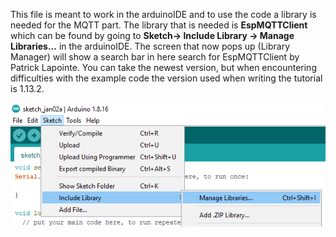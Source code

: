 This file is meant to work in the arduinoIDE and to use the code a library is needed for the MQTT part.
The library that is needed is **EspMQTTClient** which can be found by going to **Sketch-> Include Library -> Manage Libraries...** in the arduinoIDE.
The screen that now pops up (Library Manager) will show a search bar in here search for EspMQTTClient by Patrick Lapointe.
You can take the newest version, but when encountering difficulties with the example code the version used when writing the tutorial is 1.13.2.


![alt text](https://github.com/utwente-interaction-lab/MQTT-Communication/blob/main/Images%20Tutorial/LocationLibraryManager.png)
